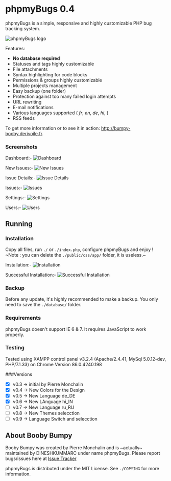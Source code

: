 # phpmyBugs 0.4
phpmyBugs is a simple, responsive and highly customizable PHP bug tracking system.

![phpmyBugs logo](http://uploads.derivoile.fr/bumpy-booby.png)

Features:

- **No database required**
- Statuses and tags highly customizable
- File attachments
- Syntax highlighting for code blocks
- Permissions & groups highly customizable
- Multiple projects management
- Easy backup (one folder)
- Protection against too many failed login attempts
- URL rewriting
- E-mail notifications
- Various languages supported ( _fr_, _en_, _de_, _hi_, )
- RSS feeds

To get more information or to see it in action: <http://bumpy-booby.derivoile.fr>.

### Screenshots

Dashboard:-
![Dashboard](https://github.com/dineshkummarc/phpmyBugs/blob/master/screenshots/dashboard.png)

New Issues:-
![New Issues](https://github.com/dineshkummarc/phpmyBugs/blob/master/screenshots/new-issue.png)

Issue Details:-
![Issue Details](https://github.com/dineshkummarc/phpmyBugs/blob/master/screenshots/issue-details.png)

Issues:-
![Issues](https://github.com/dineshkummarc/phpmyBugs/blob/master/screenshots/issues.png)

Settings:-
![Settings](https://github.com/dineshkummarc/phpmyBugs/blob/master/screenshots/settings.png)

Users:-
![Users](https://github.com/dineshkummarc/phpmyBugs/blob/master/screenshots/users.png)

## Running

### Installation
Copy all files, run `./` or `./index.php`, configure phpmyBugs and enjoy !
~Note : you can delete the `./public/css/app/` folder, it is useless.~

Installation:-
![Installation](https://github.com/dineshkummarc/phpmyBugs/blob/master/screenshots/installation.png)

Successful Installation:-
![Successful Installation](https://github.com/dineshkummarc/phpmyBugs/blob/master/screenshots/installation-completed.png)

### Backup
Before any update, it's highly recommended to make a backup. You only need to save the `./database/` folder.

### Requirements
phpmyBugs doesn't support IE 6 & 7. It requires JavaScript to work properly.

### Testing
Tested using XAMPP control panel v3.2.4 (Apache/2.4.41, MySql 5.0.12-dev, PHP/7.1.33) on Chrome Version 86.0.4240.198

###Versions
- [x] v0.3 -> initial by Pierre Monchalin
- [x] v0.4 -> New Colors for the Design
- [x] v0.5 -> New Language de_DE
- [x] v0.6 -> New LAnguage hi_IN
- [ ] v0.7 -> New Language ru_RU
- [ ] v0.8 -> New Themes selecction
- [ ] v0.9 -> Language Switch and selecction

## About Booby Bumpy
Booby Bumpy was created by Pierre Monchalin and is ~actually~ maintained by DINESHKUMMARC under name phpmyBugs. Please report bugs/issues here at [Issue Tracker](https://github.com/dineshkummarc/phpmyBugs/issues)

phpmyBugs is distributed under the MIT License. See `./COPYING` for more information.